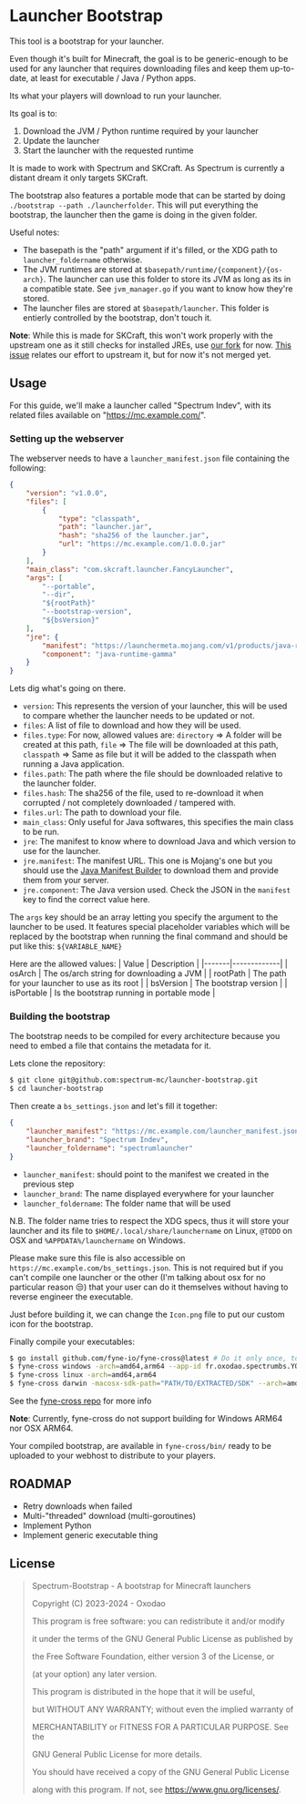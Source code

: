 # Launcher Bootstrap

This tool is a bootstrap for your launcher.

Even though it's built for Minecraft, the goal is to be generic-enough to be used for any launcher that requires downloading files and keep them up-to-date, at least for executable / Java / Python apps.

Its what your players will download to run your launcher.

Its goal is to:
1. Download the JVM / Python runtime required by your launcher
2. Update the launcher
3. Start the launcher with the requested runtime

It is made to work with Spectrum and SKCraft. As Spectrum is currently a distant dream it only targets SKCraft.

The bootstrap also features a portable mode that can be started by doing `./bootstrap --path ./launcherfolder`. This will put everything the bootstrap, the launcher then the game is doing in the given folder.

Useful notes:
- The basepath is the "path" argument if it's filled, or the XDG path to `launcher_foldername` otherwise.
- The JVM runtimes are stored at `$basepath/runtime/{component}/{os-arch}`. The launcher can use this folder to store its JVM as long as its in a compatible state. See `jvm_manager.go` if you want to know how they're stored.
- The launcher files are stored at `$basepath/launcher`. This folder is entierly controlled by the bootstrap, don't touch it.

**Note**: While this is made for SKCraft, this won't work properly with the upstream one as it still checks for installed JREs, use [our fork](https://github.com/spectrum-mc/skcraft) for now. [This issue](https://github.com/SKCraft/Launcher/issues/521) relates our effort to upstream it, but for now it's not merged yet.


## Usage

For this guide, we'll make a launcher called "Spectrum Indev", with its related files available on "https://mc.example.com/".

### Setting up the webserver

The webserver needs to have a `launcher_manifest.json` file containing the following:
```json
{
    "version": "v1.0.0",
    "files": [
        {
            "type": "classpath",
            "path": "launcher.jar",
            "hash": "sha256 of the launcher.jar",
            "url": "https://mc.example.com/1.0.0.jar"
        }
    ],
    "main_class": "com.skcraft.launcher.FancyLauncher",
    "args": [
        "--portable",
        "--dir",
        "${rootPath}"
        "--bootstrap-version",
        "${bsVersion}"
    ],
    "jre": {
        "manifest": "https://launchermeta.mojang.com/v1/products/java-runtime/2ec0cc96c44e5a76b9c8b7c39df7210883d12871/all.json",
        "component": "java-runtime-gamma"
    }
}
```

Lets dig what's going on there.

- `version`: This represents the version of your launcher, this will be used to compare whether the launcher needs to be updated or not.
- `files`: A list of file to download and how they will be used.
- `files.type`: For now, allowed values are: `directory` => A folder will be created at this path, `file` => The file will be downloaded at this path, `classpath` => Same as file but it will be added to the classpath when running a Java application.
- `files.path`: The path where the file should be downloaded relative to the launcher folder.
- `files.hash`: The sha256 of the file, used to re-download it when corrupted / not completely downloaded / tampered with.
- `files.url`: The path to download your file.
- `main_class`: Only useful for Java softwares, this specifies the main class to be run.
- `jre`: The manifest to know where to download Java and which version to use for the launcher.
- `jre.manifest`: The manifest URL. This one is Mojang's one but you should use the [Java Manifest Builder](https://github.com/spectrum-mc/java-manifest-builder) to download them and provide them from your server.
- `jre.component`: The Java version used. Check the JSON in the `manifest` key to find the correct value here.

The `args` key should be an array letting you specify the argument to the launcher to be used. It features special placeholder variables which will be replaced by the bootstrap when running the final command and should be put like this: `${VARIABLE_NAME}`

Here are the allowed values:
| Value | Description |
|-------|-------------|
| osArch | The os/arch string for downloading a JVM |
| rootPath | The path for your launcher to use as its root |
| bsVersion | The bootstrap version |
| isPortable | Is the bootstrap running in portable mode |

### Building the bootstrap

The bootstrap needs to be compiled for every architecture because you need to embed a file that contains the metadata for it.

Lets clone the repository:
```sh
$ git clone git@github.com:spectrum-mc/launcher-bootstrap.git
$ cd launcher-bootstrap
```

Then create a `bs_settings.json` and let's fill it together:
```json
{
	"launcher_manifest": "https://mc.example.com/launcher_manifest.json",
	"launcher_brand": "Spectrum Indev",
	"launcher_foldername": "spectrumlauncher"
}
```

- `launcher_manifest`: should point to the manifest we created in the previous step
- `launcher_brand`: The name displayed everywhere for your launcher
- `launcher_foldername`: The folder name that will be used

N.B. The folder name tries to respect the XDG specs, thus it will store your launcher and its file to `$HOME/.local/share/launchername` on Linux, `@TODO` on OSX and `%APPDATA%/launchername` on Windows.

Please make sure this file is also accessible on `https://mc.example.com/bs_settings.json`. This is not required but if you can't compile one launcher or the other (I'm talking about osx for no particular reason :unamused:) that your user can do it themselves without having to reverse engineer the executable.

Just before building it, we can change the `Icon.png` file to put our custom icon for the bootstrap.

Finally compile your executables:
```sh
$ go install github.com/fyne-io/fyne-cross@latest # Do it only once, to install fyne-cross
$ fyne-cross windows -arch=amd64,arm64 --app-id fr.oxodao.spectrumbs.YOUR_LAUNCHER_NAME
$ fyne-cross linux -arch=amd64,arm64
$ fyne-cross darwin -macosx-sdk-path="PATH/TO/EXTRACTED/SDK" --arch=amd64,arm64 --app-id fr.oxodao.spectrumbs.YOUR_LAUNCHER_NAME >xc14.3.log # Requires xcode /!\
```

See the [fyne-cross repo](https://github.com/fyne-io/fyne-cross) for more info

**Note**: Currently, fyne-cross do not support building for Windows ARM64 nor OSX ARM64.

Your compiled bootstrap, are available in `fyne-cross/bin/` ready to be uploaded to your webhost to distribute to your players.

## ROADMAP

- Retry downloads when failed
- Multi-"threaded" download (multi-goroutines)
- Implement Python
- Implement generic executable thing

## License

> Spectrum-Bootstrap - A bootstrap for Minecraft launchers
>
>Copyright (C) 2023-2024 - Oxodao
>
>
> This program is free software: you can redistribute it and/or modify
>
> it under the terms of the GNU General Public License as published by
>
> the Free Software Foundation, either version 3 of the License, or
>
> (at your option) any later version.
>
>
> This program is distributed in the hope that it will be useful,
>
> but WITHOUT ANY WARRANTY; without even the implied warranty of
>
> MERCHANTABILITY or FITNESS FOR A PARTICULAR PURPOSE.  See the
>
> GNU General Public License for more details.
>
>
> You should have received a copy of the GNU General Public License
>
> along with this program.  If not, see <https://www.gnu.org/licenses/>.
